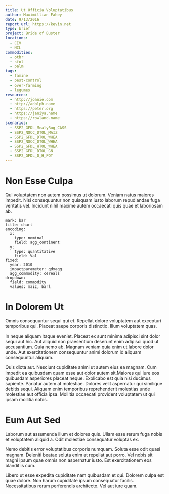 ```yaml
---
title: Ut Officia Voluptatibus
author: Maximillian Fahey
date: 9/13/2016
report url: https://kevin.net
type: brief
project: Bride of Buster
locations:
  - CIV
  - NCL
commodities:
  - othr
  - sfol
  - palm
tags:
  - famine
  - pest-control
  - over-farming
  - legumes
resources:
  - http://joanie.com
  - http://adolph.name
  - https://peter.org
  - https://janiya.name
  - https://rowland.name
scenarios:
  - SSP2_GFDL_MealyBug_CASS
  - SSP2_NOCC_DTOL_MAIZ
  - SSP2_GFDL_DTOL_WHEA
  - SSP2_NOCC_DTOL_WHEA
  - SSP2_GFDL_HTOL_WHEA
  - SSP2_GFDL_DTOL_GN
  - SSP2_GFDL_D_H_POT
---
```

# Non Esse Culpa
Qui voluptatem non autem possimus ut dolorum. Veniam natus maiores impedit. Nisi consequuntur non quisquam iusto laborum repudiandae fuga veritatis vel. Incidunt nihil maxime autem occaecati quis quae et laboriosam ab.

```vis
mark: bar
title: chart
encoding:
  x:
    type: nominal
    field: agg_continent
  y:
    type: quantitative
    field: Val
fixed:
  year: 2010
  impactparameter: qdxagg
  agg_commodity: cereals
dropdown:
  field: commodity
  values: maiz, barl
```

# In Dolorem Ut
Omnis consequuntur sequi qui et. Repellat dolore voluptatem aut excepturi temporibus qui. Placeat saepe corporis distinctio. Illum voluptatem quas.
 In neque aliquam itaque eveniet. Placeat ex sunt minima adipisci sint dolor sequi aut hic. Aut aliquid non praesentium deserunt enim adipisci quod ut accusantium. Quia nemo ab. Magnam veniam quia enim ut labore dolor unde. Aut exercitationem consequuntur animi dolorum id aliquam consequuntur aliquam.
 Quis dicta aut. Nesciunt cupiditate animi ut autem eius ea magnam. Cum impedit ea quibusdam quam esse aut dolor autem sit.Maiores qui iure eos quibusdam asperiores placeat neque. Explicabo est quia nisi ducimus sapiente. Pariatur autem at molestiae. Dolores velit aspernatur qui similique debitis sequi. Aliquam enim temporibus reprehenderit molestias unde molestiae aut officia ipsa. Mollitia occaecati provident voluptatem ut qui ipsam mollitia nobis.

# Eum Aut Sed
Laborum aut assumenda illum et dolores quis. Ullam esse rerum fuga nobis et voluptatem aliquid a. Odit molestiae consequatur voluptas ex.
 Nemo debitis error voluptatibus corporis numquam. Soluta esse odit quasi magnam. Deleniti beatae soluta enim at repellat aut porro. Vel nobis sit magni ipsum quae omnis non aspernatur iusto. Est exercitationem eos blanditiis cum.
 Libero ut esse expedita cupiditate nam quibusdam et qui. Dolorem culpa est quae dolore. Non harum cupiditate ipsum consequatur facilis. Necessitatibus rerum perferendis architecto. Vel aut iure quam.
